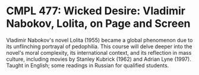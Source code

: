 # CMPL 477: Wicked Desire: Vladimir Nabokov, Lolita, on Page and Screen

Vladimir Nabokov's novel Lolita (1955) became a global phenomenon due to its unflinching portrayal of pedophilia. This course will delve deeper into the novel's moral complexity, its international context, and its reflection in mass culture, including movies by Stanley Kubrick (1962) and Adrian Lyne (1997). Taught in English; some readings in Russian for qualified students.